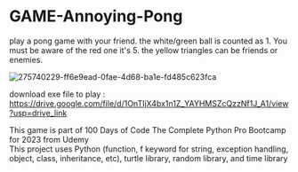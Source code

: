 # GAME-Annoying-Pong
play a pong game with your friend. the white/green ball is counted as 1. You must be aware of the red one it's 5. the yellow triangles can be friends or enemies.

![275740229-ff6e9ead-0fae-4d68-ba1e-fd485c623fca](https://github.com/ikhsanmasu/100-Days-of-Code-The-Complete-Python-Pro-Bootcamp/assets/76894210/2382e754-9b69-4f3a-b478-c1af589db764)

download exe file to play : https://drive.google.com/file/d/1OnTIjX4bx1n1Z_YAYHMSZcQzzNf1J_A1/view?usp=drive_link <br />

This game is part of 100 Days of Code The Complete Python Pro Bootcamp for 2023 from Udemy <br />
This project uses Python (function, f keyword for string, exception handling, object, class, inheritance, etc), turtle library, random library, and time library
